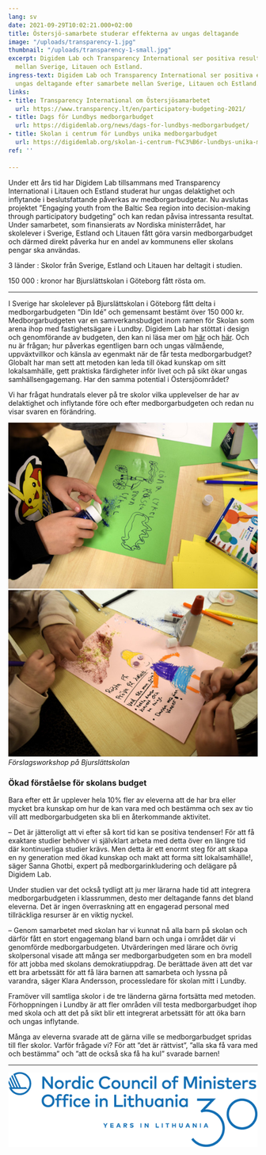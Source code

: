 ```yaml
---
lang: sv
date: 2021-09-29T10:02:21.000+02:00
title: Östersjö-samarbete studerar effekterna av ungas deltagande
image: "/uploads/transparency-1.jpg"
thumbnail: "/uploads/transparency-1-small.jpg"
excerpt: Digidem Lab och Transparency International ser positiva resultat efter samarbete
  mellan Sverige, Litauen och Estland.
ingress-text: Digidem Lab och Transparency International ser positiva effekter av
  ungas deltagande efter samarbete mellan Sverige, Litauen och Estland.
links:
- title: Transparency International om Östersjösamarbetet
  url: https://www.transparency.lt/en/participatory-budgeting-2021/
- title: Dags för Lundbys medborgarbudget
  url: https://digidemlab.org/news/dags-for-lundbys-medborgarbudget/
- title: Skolan i centrum för Lundbys unika medborgarbudget
  url: https://digidemlab.org/skolan-i-centrum-f%C3%B6r-lundbys-unika-medborgarbudget/
ref: ''

---
```

Under ett års tid har Digidem Lab tillsammans med Transparency International i Litauen och Estland studerat hur ungas delaktighet och inflytande i beslutsfattande påverkas av medborgarbudgetar. Nu avslutas projektet ”Engaging youth from the Baltic Sea region into decision-making through participatory budgeting” och kan redan påvisa intressanta resultat. Under samarbetet, som finansierats av Nordiska ministerrådet, har skolelever i Sverige, Estland och Litauen fått göra varsin medborgarbudget och därmed direkt påverka hur en andel av kommunens eller skolans pengar ska användas.

3 länder
: Skolor från Sverige, Estland och Litauen har deltagit i studien.

150 000
: kronor har Bjurslättskolan i Göteborg fått rösta om.

***

I Sverige har skolelever på Bjurslättskolan i Göteborg fått delta i medborgarbudgeten ”Din Idé” och gemensamt bestämt över 150 000 kr. Medborgarbudgeten var en samverkansbudget inom ramen för Skolan som arena ihop med fastighetsägare i Lundby. Digidem Lab har stöttat i design och genomförande av budgeten, den kan ni läsa mer om [här](https://digidemlab.org/skolan-i-centrum-f%C3%B6r-lundbys-unika-medborgarbudget/) och [här](https://digidemlab.org/news/dags-for-lundbys-medborgarbudget/). Och nu är frågan; hur påverkas egentligen barn och ungas välmående, uppväxtvillkor och känsla av egenmakt när de får testa medborgarbudget? Globalt har man sett att metoden kan leda till ökad kunskap om sitt lokalsamhälle, gett praktiska färdigheter inför livet och på sikt ökar ungas samhällsengagemang. Har den samma potential i Östersjöområdet?

Vi har frågat hundratals elever på tre skolor vilka upplevelser de har av delaktighet och inflytande före och efter medborgarbudgeten och redan nu visar svaren en förändring.

![](/uploads/transparency-2.jpg)![](/uploads/transparency-3.jpg)_Förslagsworkshop på Bjurslättskolan_

### Ökad förståelse för skolans budget

Bara efter ett år upplever hela 10% fler av eleverna att de har bra eller mycket bra kunskap om hur de kan vara med och bestämma och sex av tio vill att medborgarbudgeten ska bli en återkommande aktivitet.

– Det är jätteroligt att vi efter så kort tid kan se positiva tendenser! För att få exaktare studier behöver vi självklart arbeta med detta över en längre tid där kontinuerliga studier krävs. Men detta är ett enormt steg för att skapa en ny generation med ökad kunskap och makt att forma sitt lokalsamhälle!, säger Sanna Ghotbi, expert på medborgarinkludering och delägare på Digidem Lab.

Under studien var det också tydligt att ju mer lärarna hade tid att integrera medborgarbudgeten i klassrummen, desto mer deltagande fanns det bland eleverna. Det är ingen överraskning att en engagerad personal med tillräckliga resurser är en viktig nyckel.

– Genom samarbetet med skolan har vi kunnat nå alla barn på skolan och därför fått en stort engagemang bland barn och unga i området där vi genomförde medborgarbudgeten. Utvärderingen med lärare och övrig skolpersonal visade att många ser medborgarbudgeten som en bra modell för att jobba med skolans demokratiuppdrag. De berättade även att det var ett bra arbetssätt för att få lära barnen att samarbeta och lyssna på varandra, säger Klara Andersson, processledare för skolan mitt i Lundby.

Framöver vill samtliga skolor i de tre länderna gärna fortsätta med metoden. Förhoppningen i Lundby är att fler områden vill testa medborgarbudget ihop med skola och att det på sikt blir ett integrerat arbetssätt för att öka barn och ungas inflytande.

Många av eleverna svarade att de gärna ville se medborgarbudget spridas till fler skolor. Varför frågade vi? För att ”det är rättvist”, ”alla ska få vara med och bestämma” och ”att de också ska få ha kul” svarade barnen!

***

![](/uploads/nordic-council-of-ministers-lith.png)